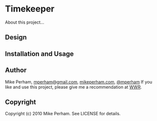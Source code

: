 Timekeeper
=========

About this project...

Design
------------

Installation and Usage
------------------------

Author
----------

Mike Perham, mperham@gmail.com, [mikeperham.com](http://mikeperham.com), [@mperham](http://twitter.com/mperham)  If you like and use this project, please give me a recommendation at [WWR](http://workingwithrails.com/person/10797-mike-perham).


Copyright
-----------

Copyright (c) 2010 Mike Perham. See LICENSE for details.
